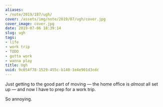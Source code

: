 ```yaml
---
aliases:
- /note/2019/187/ugh/
cover: /assets/img/note/2019/07/ugh/cover.jpg
cover_image: cover.jpg
date: 2019-07-06 18:39:14
slug: ugh
tags:
- life
- work trip
- TODO
- gotta work
- wanna play
title: Ugh
uuid: 9c054f78-1529-455c-b140-1e4e901d3cdc
---
```


Just getting to the good part of moving — the home office is *almost* all set up — and now I have to prep for a work trip.

So annoying.